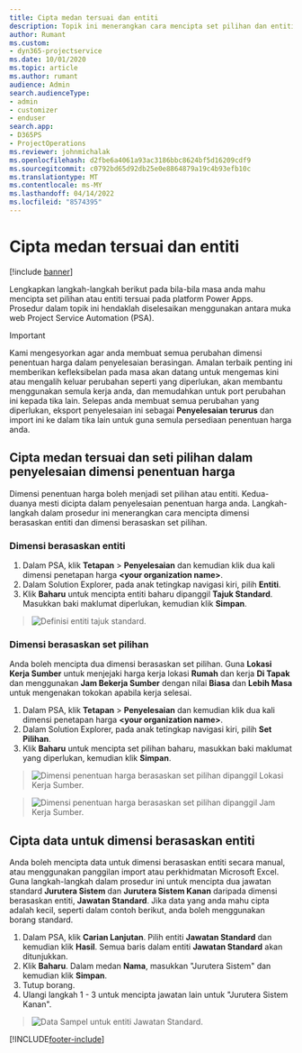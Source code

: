 ```yaml
---
title: Cipta medan tersuai dan entiti
description: Topik ini menerangkan cara mencipta set pilihan dan entiti dalam penyelesaian anda sendiri dalam platform Power Apps.
author: Rumant
ms.custom:
- dyn365-projectservice
ms.date: 10/01/2020
ms.topic: article
ms.author: rumant
audience: Admin
search.audienceType:
- admin
- customizer
- enduser
search.app:
- D365PS
- ProjectOperations
ms.reviewer: johnmichalak
ms.openlocfilehash: d2fbe6a4061a93ac3186bbc8624bf5d16209cdf9
ms.sourcegitcommit: c0792bd65d92db25e0e8864879a19c4b93efb10c
ms.translationtype: MT
ms.contentlocale: ms-MY
ms.lasthandoff: 04/14/2022
ms.locfileid: "8574395"
---
```

# <a name="create-custom-fields-and-entities"></a>Cipta medan tersuai dan entiti 

[!include [banner](../includes/psa-now-project-operations.md)]

Lengkapkan langkah-langkah berikut pada bila-bila masa anda mahu mencipta set pilihan atau entiti tersuai pada platform Power Apps.  
Prosedur dalam topik ini hendaklah diselesaikan menggunakan antara muka web Project Service Automation (PSA).

> [!IMPORTANT]
> Kami mengesyorkan agar anda membuat semua perubahan dimensi penentuan harga dalam penyelesaian berasingan. Amalan terbaik penting ini memberikan kefleksibelan pada masa akan datang untuk mengemas kini atau mengalih keluar perubahan seperti yang diperlukan, akan membantu menggunakan semula kerja anda, dan memudahkan untuk port perubahan ini kepada tika lain. Selepas anda membuat semua perubahan yang diperlukan, eksport penyelesaian ini sebagai **Penyelesaian terurus** dan import ini ke dalam tika lain untuk guna semula persediaan penentuan harga anda.

  
## <a name="create-custom-fields-and-option-sets-in-the-pricing-dimension-solution"></a>Cipta medan tersuai dan seti pilihan dalam penyelesaian dimensi penentuan harga

Dimensi penentuan harga boleh menjadi set pilihan atau entiti. Kedua-duanya mesti dicipta dalam penyelesaian penentuan harga anda. Langkah-langkah dalam prosedur ini menerangkan cara mencipta dimensi berasaskan entiti dan dimensi berasaskan set pilihan.

### <a name="entity-based-dimensions"></a>Dimensi berasaskan entiti

1. Dalam PSA, klik **Tetapan** > **Penyelesaian** dan kemudian klik dua kali dimensi penetapan harga **\<your organization name>**.
2. Dalam Solution Explorer, pada anak tetingkap navigasi kiri, pilih **Entiti**.
3. Klik **Baharu** untuk mencipta entiti baharu dipanggil **Tajuk Standard**. Masukkan baki maklumat diperlukan, kemudian klik **Simpan**.

> ![Definisi entiti tajuk standard.](media/Standard-Title-entity-definition.png)


### <a name="option-set-based-dimensions"></a>Dimensi berasaskan set pilihan 
Anda boleh mencipta dua dimensi berasaskan set pilihan. Guna **Lokasi Kerja Sumber** untuk menjejaki harga kerja lokasi **Rumah** dan kerja **Di Tapak** dan menggunakan **Jam Bekerja Sumber** dengan nilai **Biasa** dan **Lebih Masa** untuk mengenakan tokokan apabila kerja selesai.


1. Dalam PSA, klik **Tetapan** > **Penyelesaian** dan kemudian klik dua kali dimensi penetapan harga **\<your organization name>**. 
2. Dalam Solution Explorer, pada anak tetingkap navigasi kiri, pilih **Set Pilihan**. 
3. Klik **Baharu** untuk mencipta set pilihan baharu, masukkan baki maklumat yang diperlukan, kemudian klik **Simpan**.

> ![Dimensi penentuan harga berasaskan set pilihan dipanggil Lokasi Kerja Sumber.](media/Option-set-PD-called-Resource-Work-Location.png)

> ![Dimensi penentuan harga berasaskan set pilihan dipanggil Jam Kerja Sumber.](media/Option-set-PD-called-Resource-Work-Hours.PNG)


## <a name="create-data-for-entity-based-dimensions"></a>Cipta data untuk dimensi berasaskan entiti

Anda boleh mencipta data untuk dimensi berasaskan entiti secara manual, atau menggunakan panggilan import atau perkhidmatan Microsoft Excel. Guna langkah-langkah dalam prosedur ini untuk mencipta dua jawatan standard **Jurutera Sistem** dan **Jurutera Sistem Kanan** daripada dimensi berasaskan entiti, **Jawatan Standard**. Jika data yang anda mahu cipta adalah kecil, seperti dalam contoh berikut, anda boleh menggunakan borang standard.

1. Dalam PSA, klik **Carian Lanjutan**. Pilih entiti **Jawatan Standard** dan kemudian klik **Hasil**. Semua baris dalam entiti **Jawatan Standard** akan ditunjukkan.
2. Klik **Baharu**. Dalam medan **Nama**, masukkan "Jurutera Sistem" dan kemudian klik **Simpan**.
3. Tutup borang. 
4. Ulangi langkah 1 - 3 untuk mencipta jawatan lain untuk "Jurutera Sistem Kanan".

> ![Data Sampel untuk entiti Jawatan Standard.](media/ST-data.png)




[!INCLUDE[footer-include](../includes/footer-banner.md)]
